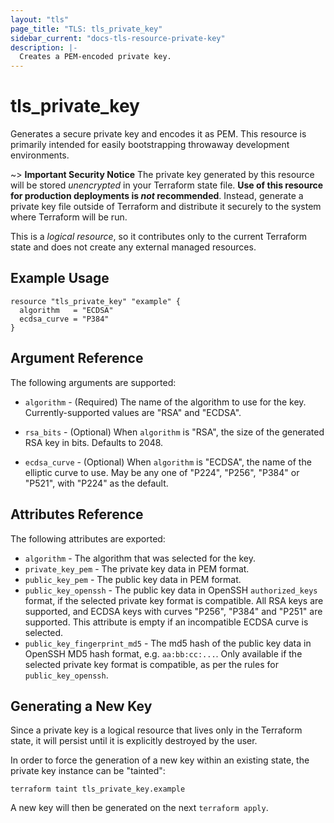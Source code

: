 ```yaml
---
layout: "tls"
page_title: "TLS: tls_private_key"
sidebar_current: "docs-tls-resource-private-key"
description: |-
  Creates a PEM-encoded private key.
---
```


# tls\_private\_key

Generates a secure private key and encodes it as PEM. This resource is
primarily intended for easily bootstrapping throwaway development
environments.

~> **Important Security Notice** The private key generated by this resource will
be stored *unencrypted* in your Terraform state file. **Use of this resource
for production deployments is *not* recommended**. Instead, generate
a private key file outside of Terraform and distribute it securely
to the system where Terraform will be run.

This is a *logical resource*, so it contributes only to the current Terraform
state and does not create any external managed resources.

## Example Usage

```hcl
resource "tls_private_key" "example" {
  algorithm   = "ECDSA"
  ecdsa_curve = "P384"
}
```

## Argument Reference

The following arguments are supported:

* `algorithm` - (Required) The name of the algorithm to use for
the key. Currently-supported values are "RSA" and "ECDSA".

* `rsa_bits` - (Optional) When `algorithm` is "RSA", the size of the generated
RSA key in bits. Defaults to 2048.

* `ecdsa_curve` - (Optional) When `algorithm` is "ECDSA", the name of the elliptic
curve to use. May be any one of "P224", "P256", "P384" or "P521", with "P224" as the
default.

## Attributes Reference

The following attributes are exported:

* `algorithm` - The algorithm that was selected for the key.
* `private_key_pem` - The private key data in PEM format.
* `public_key_pem` - The public key data in PEM format.
* `public_key_openssh` - The public key data in OpenSSH `authorized_keys`
  format, if the selected private key format is compatible. All RSA keys
  are supported, and ECDSA keys with curves "P256", "P384" and "P251"
  are supported. This attribute is empty if an incompatible ECDSA curve
  is selected.
* `public_key_fingerprint_md5` - The md5 hash of the public key data in
  OpenSSH MD5 hash format, e.g. `aa:bb:cc:...`. Only available if the
  selected private key format is compatible, as per the rules for
  `public_key_openssh`.

## Generating a New Key

Since a private key is a logical resource that lives only in the Terraform state,
it will persist until it is explicitly destroyed by the user.

In order to force the generation of a new key within an existing state, the
private key instance can be "tainted":

```
terraform taint tls_private_key.example
```

A new key will then be generated on the next ``terraform apply``.
